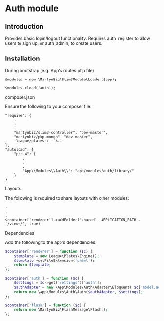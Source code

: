 # Auth module #

## Introduction ##

Provides basic login/logout functionality. Requires auth_register to allow users
to sign up, or auth_admin, to create users.

## Installation ##

During bootstrap (e.g. App's routes.php file)

```
$modules = new \MartynBiz\Slim3Module\Loader($app);

$modules->load('auth');
```

composer.json

Ensure the following to your composer file:

```
"require": {
    .
    .
    .
    "martynbiz/slim3-controller": "dev-master",
    "martynbiz/php-mongo": "dev-master",
    "league/plates": "^3.1"
},
"autoload": {
    "psr-4": {
        .
        .
        .
        "App\\Modules\\Auth\\": "app/modules/auth/library/"
    }
}
```

Layouts

The following is required to share layouts with other modules:

```
.
.
.
$container['renderer']->addFolder('shared', APPLICATION_PATH . '/views/', true);
```

Dependencies

Add the following to the app's dependencies:

```php
$container['renderer'] = function ($c) {
    $template = new League\Plates\Engine();
    $template->setFileExtension('phtml');
    return $template;
};

$container['auth'] = function ($c) {
    $settings = $c->get('settings')['auth'];
    $authAdapter = new \App\Modules\Auth\Adapter\Eloquent( $c['model.account'] );
    return new \App\Modules\Auth\Auth($authAdapter, $settings);
};

$container['flash'] = function ($c) {
    return new \MartynBiz\FlashMessage\Flash();
};
```
